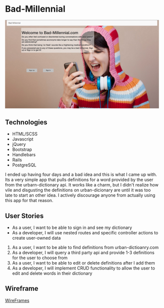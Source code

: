 # Bad-Millennial


![GitHub Logo](/assets/styles/images/bad-millennial.png)


## Technologies

-   HTML/SCSS
-   Javascript
-   jQuery
-   Bootstrap
-   Handlebars
-   Rails
- PostgreSQL

I ended up having four days and a bad idea and this is what I came up with. Its a very simple app that pulls definitions for a word provided by the user from the urbarn-dictionary api. It works like a charm, but I didn't realize how vile and disgusting the definitions on urban-dicionary are until it was too late to start an other idea. I actively discourage anyone from actually using this app for that reason.

## User Stories

-  As a user, I want to be able to sign in and see my dictionary
- As a developer, I will use nested routes and specific controller actions to create user-owned data
1.  As a user, I want to be able to find definitions from urban-dictioanry.com
1.  As a developer, I will query a third party api and provide 1-3 definitions for the user to choose from
1.  As a user, I want to be able to edit or delete definitions after I add them
1.  As a developer, I will implement CRUD functionality to allow the user to edit and delete words in their dictionary

## Wireframe

[WireFrames](https://moqups.com/#!/edit/philschoof/6Oo0ssCT)
